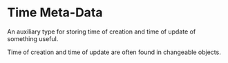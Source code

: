 # Time Meta-Data

An auxiliary type for storing time of creation and time of update of something 
useful.  

Time of creation and time of update are often found in changeable objects.  
